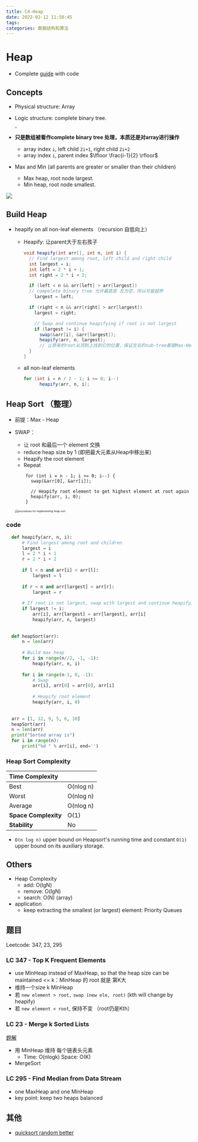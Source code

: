 ```yaml
---
title: C4-Heap
date: 2022-02-12 11:58:45
tags:
categories: 数据结构和算法
---
```


# Heap

+ Complete [guide](https://www.programiz.com/dsa/heap-sort) with code

## Concepts

- Physical structure: Array 

<!--more-->

- Logic structure: complete binary tree.

  <img src="https://lh3.googleusercontent.com/pw/AM-JKLWjAFO77pgAh8ppF1JvwBisHva-1g_Q7s-jNLTYPJWVOPFL-NnAfVnNtnX5dBxYJ4aCLGIMcDxQUbIg3yzgZWZNJgjS3D_xiOliuNvJKtk44FjxUoUgK8XwFgG0s4ukcgVs1CpXJKntOZ5SZJ_mn8jc=w322-h248-no?authuser=2" style="zoom:33%;" />

- **只是数组被看作complete binary tree 处理，本质还是对array进行操作**

  - array index `i`, left child `2i+1`, right child `2i+2`
  - array index `i`, parent index $\lfloor \frac{i-1}{2} \rfloor$

- Max and Min (all parents are greater or smaller than their children)
	
	- Max heap, root node largest. 
	- Min heap, root node smallest. 

![](https://lh3.googleusercontent.com/pw/AM-JKLVWfK4STr75ifDy2o3ImjlQKiFUG1QykcXRdpyUGATPL95PfmmdSVnWnwjzEBjybarLUBMW0jsQZKKIUzqj9O-CLATpeEORV2dVD6F8zpVX1CzoAnJ5oOemhFcuvyI53UhQ6fh1rrvePcRA3tPslHJj=w1000-h599-no?authuser=0)

## Build Heap

+ heapify on all non-leaf elements （recursion 自低向上）

  + Heapify: 让parent大于左右孩子

    ```java
    void heapify(int arr[], int n, int i) {
      // Find largest among root, left child and right child
      int largest = i;
      int left = 2 * i + 1;
      int right = 2 * i + 2;
    
      if (left < n && arr[left] > arr[largest]) 
      // compelete binary tree 允许最底层 左为空，所以可能超界
        largest = left;
    
      if (right < n && arr[right] > arr[largest])
        largest = right;
    
        // Swap and continue heapifying if root is not largest
        if (largest != i) {
          swap(&arr[i], &arr[largest]);
          heapify(arr, n, largest);
          // 让原来的root从顶到上找到它的位置，保证左右的sub-tree都是Max-Heap
      }
    }
    ```

  + all non-leaf elements

    ```Java
    for (int i = n / 2 - 1; i >= 0; i--)
          heapify(arr, n, i);
    ```

## Heap Sort （整理）

+  前提：Max - Heap

+ SWAP：

  + 让 root 和最后一个 element 交换
  + reduce heap size by 1 (即把最大元素从Heap中移出来)
  + Heapify the root element
  + Repeat

  ```
      for (int i = n - 1; i >= 0; i--) {
        swap(&arr[0], &arr[i]);
  
        // Heapify root element to get highest element at root again
        heapify(arr, i, 0);
      }
  ```

  

  <img src="D:\file\markdown图片\heap_sort.png" alt="procedures for implementing heap sort" style="zoom:50%;" />

### code

```python
  def heapify(arr, n, i):
      # Find largest among root and children
      largest = i
      l = 2 * i + 1
      r = 2 * i + 2
  
      if l < n and arr[i] < arr[l]:
          largest = l
  
      if r < n and arr[largest] < arr[r]:
          largest = r
  
      # If root is not largest, swap with largest and continue heapifying
      if largest != i:
          arr[i], arr[largest] = arr[largest], arr[i]
          heapify(arr, n, largest)
  
  
  def heapSort(arr):
      n = len(arr)
  
      # Build max heap
      for i in range(n//2, -1, -1):
          heapify(arr, n, i)
  
      for i in range(n-1, 0, -1):
          # Swap
          arr[i], arr[0] = arr[0], arr[i]
  
          # Heapify root element
          heapify(arr, i, 0)
  
  
  arr = [1, 12, 9, 5, 6, 10]
  heapSort(arr)
  n = len(arr)
  print("Sorted array is")
  for i in range(n):
      print("%d " % arr[i], end='')
```

### Heap Sort Complexity

| **Time Complexity**  |           |
| :------------------- | --------- |
| Best                 | O(nlog n) |
| Worst                | O(nlog n) |
| Average              | O(nlog n) |
| **Space Complexity** | O(1)      |
| **Stability**        | No        |

+ `O(n log n)` upper bound on Heapsort's running time and constant `O(1)` upper bound on its auxiliary storage.

## Others

+ Heap Complexity
  + add: O(lgN)
  + remove: O(lgN)
  + search: O(N) (array)
+ application
  + keep extracting the smallest (or largest) element: Priority Queues

## 题目

Leetcode: 347, 23, 295

### LC 347 - Top K Frequent Elements

+  use MinHeap instead of MaxHeap, so that the heap size can be maintained <= k：MinHeap 的 root 就是 第K大
  + 维持一个size k MinHeap
  + 若 `new element > root,` `swap (new ele, root)` (kth will change by heapify)
  + 若 `new element < root`, 保持不变 （root仍是Kth）

### LC 23 - Merge k Sorted Lists

[题解](https://www.bilibili.com/video/BV1X4411u7xF?from=search&seid=11652588004630610482&spm_id_from=333.337.0.0)

+ 用 MinHeap 维持 每个链表头元素 
  + Time: O(nlogk)    Space: O(K)
+ MergeSort

### LC 295 - Find Median from Data Stream

+ one MaxHeap and one MinHeap 
+ key point: keep two heaps balanced

## 其他

- [quicksort random better](https://stackoverflow.com/questions/67390623/why-is-randomised-quicksort-considered-better-than-standard-quicksort)

